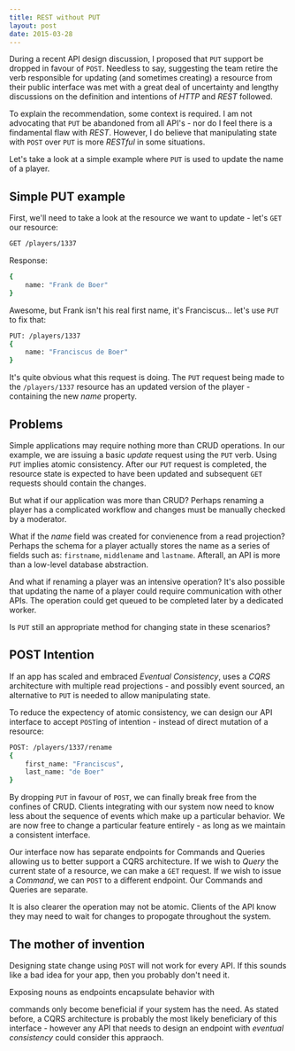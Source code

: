 ```yaml
---
title: REST without PUT
layout: post
date: 2015-03-28
---
```


During a recent API design discussion, I proposed that `PUT` support be dropped in favour of `POST`. Needless to say, suggesting the team retire the verb responsible for updating (and sometimes creating) a resource from their public interface was met with a great deal of uncertainty and lengthy discussions on the definition and intentions of _HTTP_ and _REST_ followed.

To explain the recommendation, some context is required. I am not advocating that `PUT` be abandoned from all API's - nor do I feel there is a findamental flaw with _REST_. However, I do believe that manipulating state with `POST` over `PUT` is more _RESTful_ in some situations.

Let's take a look at a simple example where `PUT` is used to update the name of a player.

## Simple PUT example

First, we'll need to take a look at the resource we want to update - let's `GET` our resource:

``` bash
GET /players/1337
```

Response:

``` bash
{
    name: "Frank de Boer"
}
```

Awesome, but Frank isn't his real first name, it's Franciscus... let's use `PUT` to fix that:


``` bash
PUT: /players/1337
{
    name: "Franciscus de Boer"
}
```

It's quite obvious what this request is doing. The `PUT` request being made to the `/players/1337` resource has an updated version of the player - containing the new _name_ property.


## Problems

Simple applications may require nothing more than CRUD operations. In our example, we are issuing a basic _update_ request using the `PUT` verb. Using `PUT` implies atomic consistency. After our `PUT` request is completed, the resource state is expected to have been updated and subsequent `GET` requests should contain the changes.

But what if our application was more than CRUD? Perhaps renaming a player has a complicated workflow and changes must be manually checked by a moderator.

What if the _name_ field was created for convienence from a read projection? Perhaps the schema for a player actually stores the name as a series of fields such as: `firstname`, `middlename` and `lastname`. Afterall, an API is more than a low-level database abstraction.

And what if renaming a player was an intensive operation? It's also possible that updating the name of a player could require communication with other APIs. The operation could get queued to be completed later by a dedicated worker.

Is `PUT` still an appropriate method for changing state in these scenarios?


## POST Intention

If an app has scaled and embraced _Eventual Consistency_, uses a _CQRS_ architecture with multiple read projections - and possibly event sourced, an alternative to `PUT` is needed to allow manipulating state.

To reduce the expectency of atomic consistency, we can design our API interface to accept `POST`ing of intention - instead of direct mutation of a resource:

``` bash
POST: /players/1337/rename
{
    first_name: "Franciscus",
    last_name: "de Boer"
}
```

By dropping `PUT` in favour of `POST`, we can finally break free from the confines of CRUD. Clients integrating with our system now need to know less about the sequence of events which make up a particular behavior. We are now free to change a particular feature entirely - as long as we maintain a consistent interface.

Our interface now has separate endpoints for Commands and Queries allowing us to better support a CQRS architecture. If we wish to _Query_ the current state of a resource, we can make a `GET` request. If we wish to issue a _Command_, we can `POST` to a different endpoint. Our Commands and Queries are separate.

It is also clearer the operation may not be atomic. Clients of the API know they may need to wait for changes to propogate throughout the system.


## The mother of invention

Designing state change using `POST` will not work for every API. If this sounds like a bad idea for your app, then you probably don't need it.

Exposing nouns as endpoints encapsulate behavior with

commands only become beneficial if your system has the need. As stated before, a CQRS architecture is probably the most likely beneficiary of this interface - however any API that needs to design an endpoint with _eventual consistency_ could consider this appraoch.



